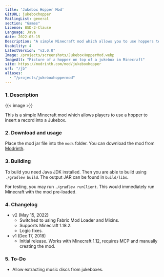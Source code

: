 ```yaml
---
title: 'Jukebox Hopper Mod'
GitURL: jukeboxhopper
MailingList: general
section: "Games"
License: BSD-2-Clause
Language: Java
date: 2022-05-15
Description: "A simple Minecraft mod which allows you to use hoppers to insert records into jukeboxes."
Usability: 4
LatestVersion: "v2.0.0"
Image: /projects/screenshots/JukeboxHopperMod.webp
ImageAlt: "Picture of a hopper on top of a jukebox in Minecraft"
site: https://modrinth.com/mod/jukeboxhopper
url: "/jb"
aliases:
  - "/projects/jukeboxhoppermod"
---
```


### 1. Description

{{< image >}}

This is a simple Minecraft mod which allows players to use
a hopper to insert a record into a Jukebox.  

### 2. Download and usage

Place the mod jar file into the `mods` folder.
You can download the mod from [Modrinth](https://modrinth.com/mod/jukeboxhopper).


### 3. Building

To build you need Java JDK installed. Then you are able to build using
`./gradlew build`. The output JAR can be found in `build/libs`.

For testing, you may run `./gradlew runClient`. This would immediately
run Minecraft with the mod pre-loaded.

### 4. Changelog

- v2 (May 15, 2022)
  - Switched to using Fabric Mod Loader and Mixins.
  - Supports Minecraft 1.18.2.
  - Logic fixes.
- v1 (Dec 17, 2018)
  - Initial release. Works with Minecraft 1.12, requires MCP and
    manually creating the mod.

### 5. To-Do

- Allow extracting music discs from jukeboxes.
